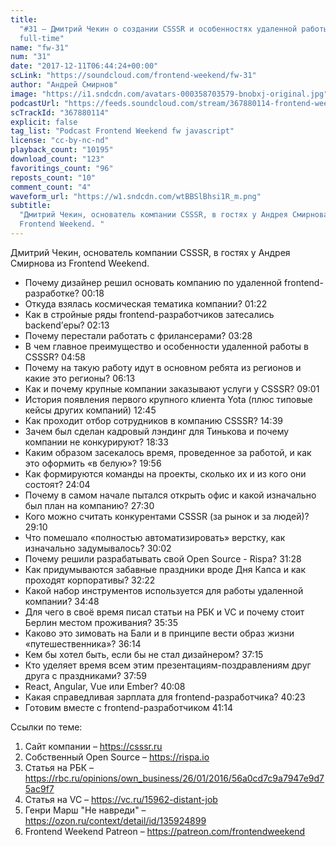 ```yaml
---
title:
  "#31 – Дмитрий Чекин о создании CSSSR и особенностях удаленной работы на
  full-time"
name: "fw-31"
num: "31"
date: "2017-12-11T06:44:24+00:00"
scLink: "https://soundcloud.com/frontend-weekend/fw-31"
author: "Андрей Смирнов"
image: "https://i1.sndcdn.com/avatars-000358703579-bnobxj-original.jpg"
podcastUrl: "https://feeds.soundcloud.com/stream/367880114-frontend-weekend-fw-31.m4a"
scTrackId: "367880114"
explicit: false
tag_list: "Podcast Frontend Weekend fw javascript"
license: "cc-by-nc-nd"
playback_count: "10195"
download_count: "123"
favoritings_count: "96"
reposts_count: "10"
comment_count: "4"
waveform_url: "https://w1.sndcdn.com/wtBBSlBhsi1R_m.png"
subtitle:
  "Дмитрий Чекин, основатель компании CSSSR, в гостях у Андрея Смирнова из
  Frontend Weekend. "
---
```


Дмитрий Чекин, основатель компании CSSSR, в гостях у Андрея Смирнова из Frontend
Weekend.

- Почему дизайнер решил основать компанию по удаленной frontend-разработке?
  <timecode sec="18">00:18</timecode>
- Откуда взялась космическая тематика компании?
  <timecode sec="82">01:22</timecode>
- Как в стройные ряды frontend-разработчиков затесались backend’еры?
  <timecode sec="133">02:13</timecode>
- Почему перестали работать с фрилансерами? <timecode sec="208">03:28</timecode>
- В чем главное преимущество и особенности удаленной работы в CSSSR?
  <timecode sec="298">04:58</timecode>
- Почему на такую работу идут в основном ребята из регионов и какие это регионы?
  <timecode sec="373">06:13</timecode>
- Как и почему крупные компании заказывают услуги у CSSSR?
  <timecode sec="541">09:01</timecode>
- История появления первого крупного клиента Yota (плюс типовые кейсы других
  компаний) <timecode sec="765">12:45</timecode>
- Как проходит отбор сотрудников в компанию CSSSR?
  <timecode sec="879">14:39</timecode>
- Зачем был сделан кадровый лэндинг для Тинькова и почему компании не
  конкурируют? <timecode sec="1113">18:33</timecode>
- Каким образом засекалось время, проведенное за работой, и как это оформить «в
  белую»? <timecode sec="1196">19:56</timecode>
- Как формируются команды на проекты, сколько их и из кого они состоят?
  <timecode sec="1444">24:04</timecode>
- Почему в самом начале пытался открыть офис и какой изначально был план на
  компанию? <timecode sec="1650">27:30</timecode>
- Кого можно считать конкурентами CSSSR (за рынок и за людей)?
  <timecode sec="1750">29:10</timecode>
- Что помешало «полностью автоматизировать» верстку, как изначально
  задумывалось? <timecode sec="1802">30:02</timecode>
- Почему решили разрабатывать свой Open Source - Rispa?
  <timecode sec="1888">31:28</timecode>
- Как придумываются забавные праздники вроде Дня Капса и как проходят
  корпоративы? <timecode sec="1942">32:22</timecode>
- Какой набор инструментов используется для работы удаленной компании?
  <timecode sec="2088">34:48</timecode>
- Для чего в своё время писал статьи на РБК и VC и почему стоит Берлин местом
  проживания? <timecode sec="2135">35:35</timecode>
- Каково это зимовать на Бали и в принципе вести образ жизни «путешественника»?
  <timecode sec="2174">36:14</timecode>
- Кем бы хотел быть, если бы не стал дизайнером?
  <timecode sec="2235">37:15</timecode>
- Кто уделяет время всем этим презентациям-поздравлениям друг друга с
  праздниками? <timecode sec="2279">37:59</timecode>
- React, Angular, Vue или Ember? <timecode sec="2408">40:08</timecode>
- Какая справедливая зарплата для frontend-разработчика?
  <timecode sec="2423">40:23</timecode>
- Готовим вместе с frontend-разработчиком <timecode sec="2474">41:14</timecode>

Ссылки по теме:

1. Сайт компании – <https://csssr.ru>
2. Собственный Open Source – <https://rispa.io>
3. Статья на РБК –
   <https://rbc.ru/opinions/own_business/26/01/2016/56a0cd7c9a7947e9d75ac9f7>
4. Статья на VC – <https://vc.ru/15962-distant-job>
5. Генри Марш "Не навреди" – <https://ozon.ru/context/detail/id/135924899>
6. Frontend Weekend Patreon – <https://patreon.com/frontendweekend>
